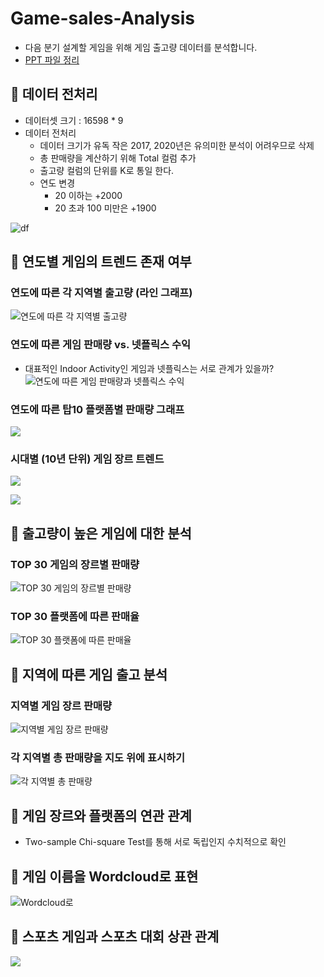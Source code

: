 # Game-sales-Analysis

- 다음 분기 설계할 게임을 위해 게임 출고량 데이터를 분석합니다. 
- [PPT 파일 정리](https://da-journal.com/entry/%ED%94%84%EB%A1%9C%EC%A0%9D%ED%8A%B8-%EA%B2%8C%EC%9E%84-%EC%84%A4%EA%B3%84%EB%A5%BC-%EC%9C%84%ED%95%9C-%EB%8D%B0%EC%9D%B4%ED%84%B0-%EB%B6%84%EC%84%9D)

## 📌 데이터 전처리
- 데이터셋 크기 : 16598 * 9 
- 데이터 전처리 
    - 데이터 크기가 유독 작은 2017, 2020년은 유의미한 분석이 어려우므로 삭제
    - 총 판매량을 계산하기 위해 Total 컬럼 추가
    - 출고량 컬럼의 단위를 K로 통일 한다.
    - 연도 변경
        - 20 이하는 +2000
        - 20 초과 100 미만은 +1900
        
![df](https://github.com/DAWUNHAN/Game-sales-Analysis/blob/master/image/df.png?raw=true)

<!-- #region -->
## 📌 연도별 게임의 트렌드 존재 여부


### 연도에 따른 각 지역별 출고량 (라인 그래프)
![연도에 따른 각 지역별 출고량](https://github.com/DAWUNHAN/Game-sales-Analysis/blob/master/image/%EC%97%B0%EB%8F%84%EC%97%90%20%EB%94%B0%EB%A5%B8%20%EC%A7%80%EC%97%AD%EB%B3%84%20%EC%B6%9C%EA%B3%A0%EB%9F%89.png?raw=true)

### 연도에 따른 게임 판매량 vs. 넷플릭스 수익
- 대표적인 Indoor Activity인 게임과 넷플릭스는 서로 관계가 있을까?
![연도에 따른 게임 판매량과 넷플릭스 수익](https://github.com/DAWUNHAN/Game-sales-Analysis/blob/master/image/%EA%B2%8C%EC%9E%84%20%EC%B6%9C%EA%B3%A0%EB%9F%89%EA%B3%BC%20%EB%84%B7%ED%94%8C%EB%A6%AD%EC%8A%A4%20%EC%88%98%EC%9D%B5%20%EB%B9%84%EA%B5%90.png?raw=true)

### 연도에 따른 탑10 플랫폼별 판매량 그래프
![](https://github.com/DAWUNHAN/Game-sales-Analysis/blob/master/image/%EC%97%B0%EB%8F%84%EC%97%90%20%EB%94%B0%EB%A5%B8%20TOP10%20%ED%94%8C%EB%9E%AB%ED%8F%BC%EB%B3%84%20%ED%8C%90%EB%A7%A4%EB%9F%89.png?raw=true)

### 시대별 (10년 단위) 게임 장르 트렌드
![](https://github.com/DAWUNHAN/Game-sales-Analysis/blob/master/image/%EA%B0%81%20%EC%8B%9C%EB%8C%80%EC%9D%98%20%EA%B2%8C%EC%9E%84%20%EC%9E%A5%EB%A5%B4%EB%B3%84%20%ED%8C%90%EB%A7%A4%EB%9F%89%20scatter.png?raw=true)

![](https://github.com/DAWUNHAN/Game-sales-Analysis/blob/master/image/%EA%B0%81%20%EC%8B%9C%EB%8C%80%EC%9D%98%20%EA%B2%8C%EC%9E%84%20%EC%9E%A5%EB%A5%B4%EB%B3%84%20%ED%8C%90%EB%A7%A4%EB%9F%89.png?raw=true)
<!-- #endregion -->

## 📌 출고량이 높은 게임에 대한 분석

### TOP 30 게임의 장르별 판매량
![TOP 30 게임의 장르별 판매량](https://github.com/DAWUNHAN/Game-sales-Analysis/blob/master/image/TOP%2030%20%EA%B2%8C%EC%9E%84%EC%9D%98%20%EC%9E%A5%EB%A5%B4%EB%B3%84%20%ED%8C%90%EB%A7%A4%EB%9F%89.png?raw=true)

### TOP 30 플랫폼에 따른 판매율
![TOP 30 플랫폼에 따른 판매율](https://github.com/DAWUNHAN/Game-sales-Analysis/blob/master/image/TOP%2030%20%ED%94%8C%EB%9E%AB%ED%8F%BC%EC%97%90%20%EB%94%B0%EB%A5%B8%20%ED%8C%90%EB%A7%A4%EC%9C%A8.png?raw=true)


## 📌 지역에 따른 게임 출고 분석

### 지역별 게임 장르 판매량
![지역별 게임 장르 판매량](https://github.com/DAWUNHAN/Game-sales-Analysis/blob/master/image/%EC%A7%80%EC%97%AD%EB%B3%84%20%EA%B2%8C%EC%9E%84%20%EC%9E%A5%EB%A5%B4%20%ED%8C%90%EB%A7%A4%EB%9F%89.png?raw=true)

### 각 지역별 총 판매량을 지도 위에 표시하기
![각 지역별 총 판매량](https://github.com/DAWUNHAN/Game-sales-Analysis/blob/master/image/%EC%A7%80%EC%97%AD%EB%B3%84%20%EA%B2%8C%EC%9E%84%20%EC%B6%9C%EA%B3%A0%EB%9F%89%20%EB%B9%84%EA%B5%90.png?raw=true)


## 📌 게임 장르와 플랫폼의 연관 관계

- Two-sample Chi-square Test를 통해 서로 독립인지 수치적으로 확인

## 📌 게임 이름을 Wordcloud로 표현

![Wordcloud로](https://github.com/DAWUNHAN/Game-sales-Analysis/blob/master/image/wordcloud.png?raw=true)

## 📌 스포츠 게임과 스포츠 대회 상관 관계
![](https://github.com/DAWUNHAN/Game-sales-Analysis/blob/master/image/%EC%8A%A4%ED%8F%AC%EC%B8%A0%20%EA%B2%8C%EC%9E%84%20%EC%B6%9C%EA%B3%A0%EB%9F%89%EA%B3%BC%20%EB%8C%80%ED%9A%8C%20%EA%B0%9C%EC%B5%9C%20%EC%97%AC%EB%B6%80%20%EB%B9%84%EA%B5%90.png?raw=true)
